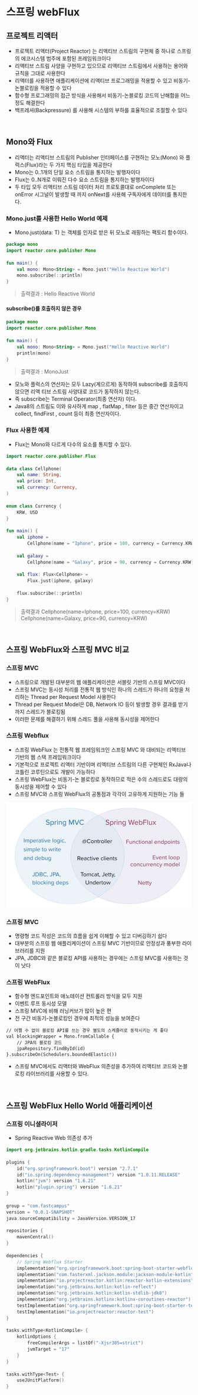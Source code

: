 # 스프링 webFlux

## 프로젝트 리액터

- 프로젝트 리액터(Project Reactor) 는 리액티브 스트림의 구현체 중 하나로 스프링의 에코시스템 범주에 포함된 프레임워크이다
- 리액티브 스트림 사양을 구현하고 있으므로 리액티브 스트림에서 사용하는 용어와 규칙을 그대로 사용한다
- 리액터를 사용하면 애플리케이션에 리액티브 프로그래밍을 적용할 수 있고 비동기-논블로킹을 적용할 수 있다
- 함수형 프로그래밍의 접근 방식을 사용해서 비동기-논블로킹 코드의 난해함을 어느정도 해결한다
- 백프레셔(Backpressure) 를 사용해 시스템의 부하를 효율적으로 조절할 수 있다

<br/>

## Mono와 Flux

- 리액터는 리액티브 스트림의 Publisher 인터페이스를 구현하는 모노(Mono) 와 플럭스(Flux)라는 두 가지 핵심 타입을 제공한다
- Mono는 0..1개의 단일 요소 스트림을 통지하는 발행자이다
- Flux는 0..N개로 이뤄진 다수 요소 스트림을 통지하는 발행자이다
- 두 타입 모두 리액티브 스트림 데이터 처리 프로토콜대로 onComplete 또는 onError 시그널이 발생할 때 까지 onNext를 사용해 구독자에게 데이터를 통지한다.

### Mono.just를 사용한 Hello World 예제
- Mono.just(data: T) 는 객체를 인자로 받은 뒤 모노로 래핑하는 팩토리 함수이다.

```kotlin
package mono
import reactor.core.publisher.Mono

fun main() {
    val mono: Mono<String> = Mono.just("Hello Reactive World")
    mono.subscribe(::println)
}
```

> 출력결과 : Hello Reactive World

#### subscribe()를 호출하지 않은 경우

```kotlin
package mono
import reactor.core.publisher.Mono

fun main() {
    val mono: Mono<String> = Mono.just("Hello Reactive World")
    println(mono)
}
```

> 출력결과 : MonoJust

- 모노와 플럭스의 연산자는 모두 Lazy(게으르게) 동작하여 subscribe를 호출하지 않으면 리액 티브 스트림 사양대로 코드가 동작하지 않는다.
- 즉 subscribe는 Terminal Operator(최종 연산자) 이다.
- Java8의 스트림도 이와 유사하게 map , flatMap , filter 등은 중간 연산자이고 collect, findFirst , count 등이 최종 연산자이다.

### Flux 사용한 예제

- Flux는 Mono와 다르게 다수의 요소를 통지할 수 있다.

```kotlin
import reactor.core.publisher.Flux

data class Cellphone(
    val name: String,
    val price: Int,
    val currency: Currency,
)

enum class Currency {
    KRW, USD
}

fun main() {
    val iphone =
        Cellphone(name = "Iphone", price = 100, currency = Currency.KRW)
    
    val galaxy =
        Cellphone(name = "Galaxy", price = 90, currency = Currency.KRW)
    
    val flux: Flux<Cellphone> =
        Flux.just(iphone, galaxy)
    
    flux.subscribe(::println)
}
```

> 출력결과
> Cellphone(name=Iphone, price=100, currency=KRW)
> Cellphone(name=Galaxy, price=90, currency=KRW)

<br/>

## 스프링 WebFlux와 스프링 MVC 비교

### 스프링 MVC

- 스프링으로 개발된 대부분의 웹 애플리케이션은 서블릿 기반의 스프링 MVC이다
- 스프링 MVC는 동시성 처리를 전통적 웹 방식인 하나의 스레드가 하나의 요청을 처리하는 Thread per Request Model 사용한다
- Thread per Request Model은 DB, Network IO 등이 발생할 경우 결과를 받기까지 스레드가 블로킹됨
- 이러한 문제를 해결하기 위해 스레드 풀을 사용해 동시성을 제어한다

### 스프링 Webflux

- 스프링 WebFlux 는 전통적 웹 프레임워크인 스프링 MVC 와 대비되는 리액티브 기반의 웹 스택 프레임워크이다
- 기본적으로 프로젝트 리액터 기반이며 리액티브 스트림의 다른 구현체인 RxJava나 코틀린 코루틴으로도 개발이 가능하다
- 스프링 WebFlux는 비동기-논 블로킹로 동작하므로 적은 수의 스레드로도 대량의 동시성을 제어할 수 있다
- 스프링 MVC와 스프링 WebFlux의 공통점과 각각이 고유하게 지원하는 기능 들

![img.png](../image/webflux_004_1.png)

### 스프링 MVC
- 명령형 코드 작성은 코드의 흐름을 쉽게 이해할 수 있고 디버깅하기 쉽다
- 대부분의 스프링 웹 애플리케이션이 스프링 MVC 기반이므로 안정성과 풍부한 라이브러리를 지원
- JPA, JDBC와 같은 블로킹 API를 사용하는 경우에는 스프링 MVC를 사용하는 것이 낫다

### 스프링 WebFlux
- 함수형 엔드포인트와 애노테이션 컨트롤러 방식을 모두 지원
- 이벤트 루프 동시성 모델
- 스프링 MVC에 비해 러닝커브가 많이 높은 편
- 전 구간 비동기-논블로킹인 경우에 최적의 성능을 보여준다

```
// 어쩔 수 없이 블로킹 API를 쓰는 경우 별도의 스케쥴러로 동작시키는 게 좋다
val blockingWrapper = Mono.fromCallable {
    // JPA의 블로킹 코드
    jpaRepository.findById(id)
}.subscribeOn(Schedulers.boundedElastic())
```

- 스프링 MVC에서도 리액터와 WebFlux 의존성을 추가하여 리액티브 코드와 논블로킹 라이브러리를 사용할 수 있다.

<br/>

## 스프링 WebFlux Hello World 애플리케이션

### 스프링 이니셜라이저

- Spring Reactive Web 의존성 추가

```kotlin
import org.jetbrains.kotlin.gradle.tasks.KotlinCompile

plugins {
    id("org.springframework.boot") version "2.7.1"
    id("io.spring.dependency-management") version "1.0.11.RELEASE"
    kotlin("jvm") version "1.6.21"
    kotlin("plugin.spring") version "1.6.21"
}

group = "com.fastcampus"
version = "0.0.1-SNAPSHOT"
java.sourceCompatibility = JavaVersion.VERSION_17

repositories {
    mavenCentral()
}

dependencies {
    // Spring Webflux Starter
    implementation("org.springframework.boot:spring-boot-starter-webflux")
    implementation("com.fasterxml.jackson.module:jackson-module-kotlin")
    implementation("io.projectreactor.kotlin:reactor-kotlin-extensions")
    implementation("org.jetbrains.kotlin:kotlin-reflect")
    implementation("org.jetbrains.kotlin:kotlin-stdlib-jdk8")
    implementation("org.jetbrains.kotlinx:kotlinx-coroutines-reactor")
    testImplementation("org.springframework.boot:spring-boot-starter-test")
    testImplementation("io.projectreactor:reactor-test")
}

tasks.withType<KotlinCompile> {
    kotlinOptions {
        freeCompilerArgs = listOf("-Xjsr305=strict")
        jvmTarget = "17"
    }
}

tasks.withType<Test> {
    useJUnitPlatform()
}
```

